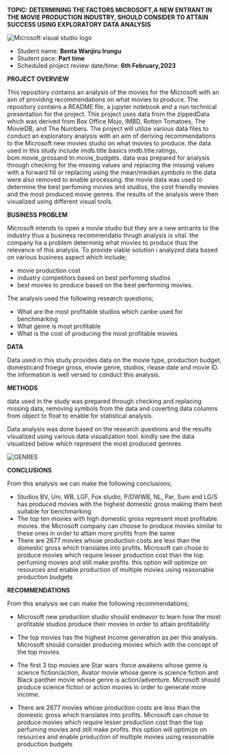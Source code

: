
**TOPIC:** **DETERMINING THE FACTORS MICROSOFT,A NEW ENTRANT IN THE MOVIE PRODUCTION INDUSTRY, SHOULD CONSIDER TO ATTAIN SUCCESS USING EXPLORATORY DATA ANALYSIS**



![Microsoft visual studio logo](https://user-images.githubusercontent.com/122228492/216821359-8be8740f-11b4-4501-afb1-64dfc84fda39.PNG)





* Student name: **Benta Wanjiru Irungu**
* Student pace: **Part time**
* Scheduled project review date/time: **6th February,2023**

**PROJECT OVERVIEW**

This repository contains an analysis of the movies for the Microsoft with an aim of providing recommendations on what movies to produce. 
The repository contains a README file, a jupyter notebook and a non technical presentation for the project. This project uses data from the zippedData which was derived from Box Office Mojo, IMBD, Rotten Tomatoes, The MovieDB, and The Numbers. The project will utilize various data files to conduct an exploratory analysis with an aim of deriving recommendations to the Microsoft new movies studio on what movies to produce. the data used in this study include imdb.title.basics imdb.title.ratings, bom.movie_grossand tn.movie_budgets. data was prepared for analysis through checking for the missing values and replacing the missing values with a forward fill or replacing using the mean/median.symbols in the data were also removed to enable processing. the movie data was used to determine the best perfoming movies and studios, the cost friendly movies and the most produced movie genres. the results of the analysis were then visualized using different visual tools.

**BUSINESS PROBLEM**

Microsoft intends to open a movie studio but they are a new entrants to the industry thus a business recommendatio thrugh analysis is vital. the company ha a problem determinig what movies to produce thus the relevance of this analysis. To provide viable solution i analyzed data based on various business aspect which include;

* movie production cost
* industry competitors based on best perfoming studios
* best movies to produce based on the best performing movies.

The analysis used the following research questions;
* What are the most profitable studios which canbe used for benchmarking
* What genre is most profitable
* What is the cost of producing the most profitable movies 

**DATA**

Data used in this study provides data on the movie type, production budget, domesticand froegn gross, movie genre, studios, rlease date and movie ID. the information is well versed to conduct this analysis.

**METHODS**

data used in the study was prepared through checking and replacing missing data, removing symbols from the data and coverting data columns from object to float to enable for statistical analysis.

Data analysis was done based on the research questions and the results visualized using various data visualization tool. kindly see the data visualized below which represent the most produced gennres

![GENRES](https://user-images.githubusercontent.com/122228492/216820870-12ffdbc1-1a0a-4422-b4d1-f7dd0c49204f.PNG)

**CONCLUSIONS**

From this analysis we can make the following conclusions;
* Studios BV, Uni, WB, LGF, Fox studio, P/DWWB, NL, Par, Sum and LG/S has produced movies with the highest domestic gross making them best suitable for benchmarking
* The top ten movies with high domestic gross represent most profitable movies. the Microsoft company can choose to produce movies similar to these ones in order to attain more profits from the same
* There are 2677 movies whose production costs are less than the domestic gross which translates into profits. Microsoft can chose to produce movies which require lesser production cost than the top perfuming movies and still make profits. this option will optimize on resources and enable production of multiple movies using reasonable production budgets

**RECOMMENDATIONS**

From this analysis we can make the following recommendations;

* Microsoft new production studio should endeavor to learn how the most profitable studios produce their movies in order to attain profitability

* The top movies has the highest income generation  as per this analysis. Microsoft should consider producing movies which with the concept of the top movies. 

* The first 3 top movies are Star wars :force awakens whose genre is science fiction/action, Avator movie whose genre is science fiction and Black panther movie whose genre is action/adventure. Microsoft should produce science fiction or action movies in order to generate more income.

* There are 2677 movies whose production costs are less than the domestic gross which translates into profits. Microsoft can chose to produce movies which require lesser production cost than the top perfuming movies and still make profits. this option will optimize on resources and enable production of multiple movies using reasonable production budgets



